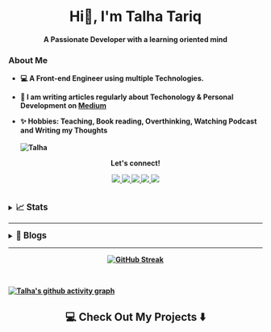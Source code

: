 <h1 align="center">Hi👋, I'm Talha Tariq</h1>
<h4 align="center">A Passionate <b>Developer<b> with a learning oriented mind</h4>

<h3>About Me</h3>

- 💻 A **Front-end Engineer** using multiple Technologies.

- 📝 I am writing articles regularly about Techonology & Personal Development on [Medium](https://talhatariq-tt.medium.com/)

- ✨ Hobbies: **Teaching, Book reading, Overthinking, Watching Podcast and Writing my Thoughts**<br><br>
![Talha](https://komarev.com/ghpvc/?username=TT-talhatariq&style=flat-square)



<div align="center">
<p align="center">Let's connect!</p>
<a href="https://www.linkedin.com/in/talha-tariq-7511631b0/">
    <img src="https://img.shields.io/badge/linkedin-%230077B5.svg?&style=for-the-badge&logo=linkedin&logoColor=white" />
</a>

<a href="https://web.facebook.com/profile.php?id=100027270442218">
    <img src="https://img.shields.io/badge/Facebook-1877F2?style=for-the-badge&logo=facebook&logoColor=white" />
</a>

<a href="https://twitter.com/Talha_Tariq_TT/">
    <img src="https://img.shields.io/badge/Twitter-1DA1F2?style=for-the-badge&logo=twitter&logoColor=white" />
</a>

<a href="https://www.instagram.com/talha_tariq_tt/?hl=en">
    <img src="https://img.shields.io/badge/Instagram-E4405F?style=for-the-badge&logo=instagram&logoColor=white" />
</a>


<a href="https://talhatariq-tt.medium.com/">
    <img src="https://img.shields.io/badge/Medium-12100E?style=for-the-badge&logo=medium&logoColor=white" />
</a>
</div>
<br><br>
    
<details>
<summary><big><strong>📈 Stats</big></summary>
    
![Talha's GitHub stats](https://github-readme-stats.vercel.app/api?username=TT-talhatariq&show_icons=true&theme=radical)&nbsp;&nbsp;&nbsp;&nbsp;[![Top Languages](https://github-readme-stats.vercel.app/api/top-langs/?username=TT-talhatariq&layout=compact&theme=radical&custom_title=Most%20Used%20Languages%20In%20Repos&langs_count=8&count_private=true)](https://github.com/anuraghazra/github-readme-stats)

</details>

---

<details>
<summary><big><strong>📝 Blogs</big></summary>

- [How’s Naming Techniques can Help You in Writing Readable Code?](https://medium.com/nerd-for-tech/hows-the-better-naming-can-help-you-in-programming-d19e1ad7246d)

- [How’s the cin Object & Insertion (>>) Operator Work in Backend in C++?](https://medium.com/learn-and-grow/hows-the-cin-object-insertion-operator-works-in-backend-in-c-647ff4ec03da)
    
- [Importance of Data Structures & Free Resources to Learn it.](https://medium.com/learn-and-grow/importance-of-data-structures-free-resources-to-learn-it-84352af32fa9)
 
 - [Stack ADT](https://talhatariq-tt.medium.com/stack-adt-fcb0da7ba520)
    
   
 </details> 

 ---

<div align="center">
    
[![GitHub Streak](http://github-readme-streak-stats.herokuapp.com?user=TT-talhatariq&date_format=M%20j%5B%2C%20Y%5D)](https://git.io/streak-stats) 

    
</div>
     <br>
     


[![Talha's github activity graph](https://activity-graph.herokuapp.com/graph?username=TT-talhatariq&theme=react-dark&count_private=true&area=true&hide_border=true)](https://activity-graph.herokuapp.com/graph?username=TT-talhatariq&theme=react-dark&count_private=true)
<br>

<h2  align="center">💻 Check Out My Projects ⬇️ </h2>
